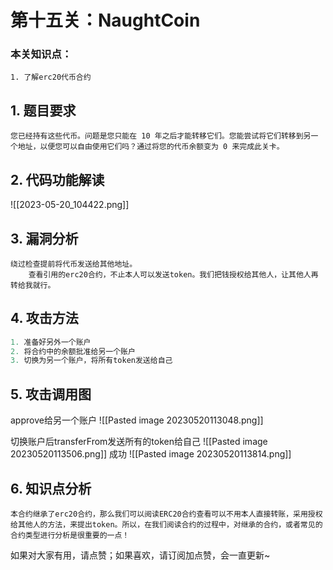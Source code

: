 # 第十五关：NaughtCoin

### 本关知识点：
```
1. 了解erc20代币合约
```

## 1. 题目要求
`您已经持有这些代币。问题是您只能在 10 年之后才能转移它们。您能尝试将它们转移到另一个地址，以便您可以自由使用它们吗？通过将您的代币余额变为 0 来完成此关卡。 `

## 2. 代码功能解读
![[2023-05-20_104422.png]]

## 3. 漏洞分析
```
绕过检查提前将代币发送给其他地址。
	查看引用的erc20合约，不止本人可以发送token。我们把钱授权给其他人，让其他人再转给我就行。
```

## 4. 攻击方法
``` javascript
1. 准备好另外一个账户
2. 将合约中的余额批准给另一个账户
3. 切换为另一个账户，将所有token发送给自己
```

## 5. 攻击调用图
approve给另一个账户
![[Pasted image 20230520113048.png]]

切换账户后transferFrom发送所有的token给自己
![[Pasted image 20230520113506.png]]
	成功
![[Pasted image 20230520113814.png]]

## 6. 知识点分析
	本合约继承了erc20合约，那么我们可以阅读ERC20合约查看可以不用本人直接转账，采用授权给其他人的方法，来提出token。所以，在我们阅读合约的过程中，对继承的合约，或者常见的合约类型进行分析是很重要的一点！

如果对大家有用，请点赞；如果喜欢，请订阅加点赞，会一直更新~